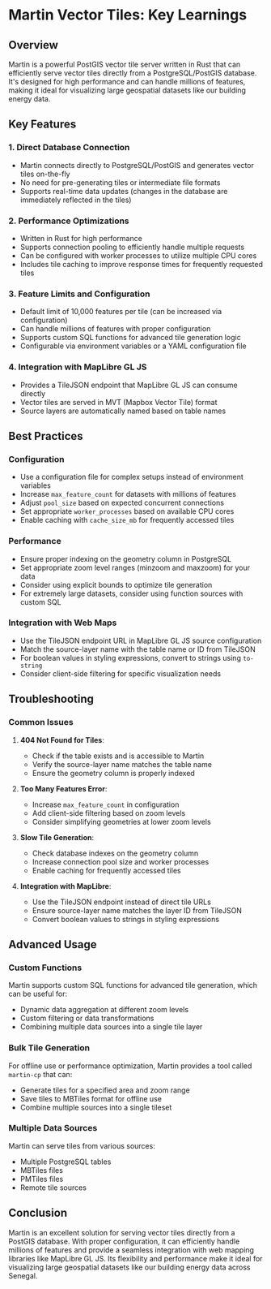 # Martin Vector Tiles: Key Learnings

## Overview
Martin is a powerful PostGIS vector tile server written in Rust that can efficiently serve vector tiles directly from a PostgreSQL/PostGIS database. It's designed for high performance and can handle millions of features, making it ideal for visualizing large geospatial datasets like our building energy data.

## Key Features

### 1. Direct Database Connection
- Martin connects directly to PostgreSQL/PostGIS and generates vector tiles on-the-fly
- No need for pre-generating tiles or intermediate file formats
- Supports real-time data updates (changes in the database are immediately reflected in the tiles)

### 2. Performance Optimizations
- Written in Rust for high performance
- Supports connection pooling to efficiently handle multiple requests
- Can be configured with worker processes to utilize multiple CPU cores
- Includes tile caching to improve response times for frequently requested tiles

### 3. Feature Limits and Configuration
- Default limit of 10,000 features per tile (can be increased via configuration)
- Can handle millions of features with proper configuration
- Supports custom SQL functions for advanced tile generation logic
- Configurable via environment variables or a YAML configuration file

### 4. Integration with MapLibre GL JS
- Provides a TileJSON endpoint that MapLibre GL JS can consume directly
- Vector tiles are served in MVT (Mapbox Vector Tile) format
- Source layers are automatically named based on table names

## Best Practices

### Configuration
- Use a configuration file for complex setups instead of environment variables
- Increase `max_feature_count` for datasets with millions of features
- Adjust `pool_size` based on expected concurrent connections
- Set appropriate `worker_processes` based on available CPU cores
- Enable caching with `cache_size_mb` for frequently accessed tiles

### Performance
- Ensure proper indexing on the geometry column in PostgreSQL
- Set appropriate zoom level ranges (minzoom and maxzoom) for your data
- Consider using explicit bounds to optimize tile generation
- For extremely large datasets, consider using function sources with custom SQL

### Integration with Web Maps
- Use the TileJSON endpoint URL in MapLibre GL JS source configuration
- Match the source-layer name with the table name or ID from TileJSON
- For boolean values in styling expressions, convert to strings using `to-string`
- Consider client-side filtering for specific visualization needs

## Troubleshooting

### Common Issues
1. **404 Not Found for Tiles**: 
   - Check if the table exists and is accessible to Martin
   - Verify the source-layer name matches the table name
   - Ensure the geometry column is properly indexed

2. **Too Many Features Error**:
   - Increase `max_feature_count` in configuration
   - Add client-side filtering based on zoom levels
   - Consider simplifying geometries at lower zoom levels

3. **Slow Tile Generation**:
   - Check database indexes on the geometry column
   - Increase connection pool size and worker processes
   - Enable caching for frequently accessed tiles

4. **Integration with MapLibre**:
   - Use the TileJSON endpoint instead of direct tile URLs
   - Ensure source-layer name matches the layer ID from TileJSON
   - Convert boolean values to strings in styling expressions

## Advanced Usage

### Custom Functions
Martin supports custom SQL functions for advanced tile generation, which can be useful for:
- Dynamic data aggregation at different zoom levels
- Custom filtering or data transformations
- Combining multiple data sources into a single tile layer

### Bulk Tile Generation
For offline use or performance optimization, Martin provides a tool called `martin-cp` that can:
- Generate tiles for a specified area and zoom range
- Save tiles to MBTiles format for offline use
- Combine multiple sources into a single tileset

### Multiple Data Sources
Martin can serve tiles from various sources:
- Multiple PostgreSQL tables
- MBTiles files
- PMTiles files
- Remote tile sources

## Conclusion
Martin is an excellent solution for serving vector tiles directly from a PostGIS database. With proper configuration, it can efficiently handle millions of features and provide a seamless integration with web mapping libraries like MapLibre GL JS. Its flexibility and performance make it ideal for visualizing large geospatial datasets like our building energy data across Senegal.
